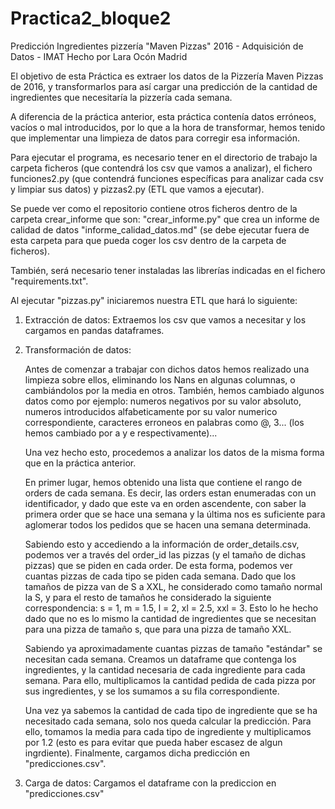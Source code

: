 # Practica2_bloque2

Predicción Ingredientes pizzería "Maven Pizzas" 2016 - Adquisición de Datos - IMAT
Hecho por Lara Ocón Madrid

El objetivo de esta Práctica es extraer los datos de la Pizzería Maven Pizzas de 2016, y transformarlos para así
cargar una predicción de la cantidad de ingredientes que necesitaría la pizzería cada semana.

A diferencia de la práctica anterior, esta práctica contenía datos erróneos, vacíos o mal introducidos, por lo que a la hora de transformar, hemos tenido que implementar una limpieza de datos para corregir esa información.

Para ejecutar el programa, es necesario tener en el directorio de trabajo la carpeta ficheros (que contendrá los csv que vamos a analizar), el fichero funciones2.py (que contendrá funciones específicas para analizar cada csv y limpiar sus datos) y pizzas2.py (ETL que vamos a ejecutar). 

Se puede ver como el repositorio contiene otros ficheros dentro de la carpeta crear_informe que son: "crear_informe.py" que crea un informe de calidad de datos "informe_calidad_datos.md" (se debe ejecutar fuera de esta carpeta para que pueda coger los csv dentro de la carpeta de ficheros).

También, será necesario tener instaladas las librerías indicadas en el fichero "requirements.txt".

Al ejecutar "pizzas.py" iniciaremos nuestra ETL que hará lo siguiente:

1) Extracción de datos: Extraemos los csv que vamos a necesitar y los cargamos en pandas dataframes.

2) Transformación de datos:

    Antes de comenzar a trabajar con dichos datos hemos realizado una limpieza sobre ellos, eliminando los Nans en algunas columnas, o cambiándolos por la media en otros. También, hemos cambiado algunos datos como por ejemplo: numeros negativos por su valor absoluto, numeros introducidos alfabeticamente por su valor numerico correspondiente, caracteres erroneos en palabras como @, 3... (los hemos cambiado por a y e respectivamente)...

    Una vez hecho esto, procedemos a analizar los datos de la misma forma que en la práctica anterior.

    En primer lugar, hemos obtenido una lista que contiene el rango de orders de cada semana. Es decir, las orders estan enumeradas con un identificador, y dado que este va en orden ascendente, con saber la primera order que se hace una semana y la última nos es suficiente para aglomerar todos los pedidos que se hacen una semana determinada.

    Sabiendo esto y accediendo a la información de order_details.csv, podemos ver a través del order_id las pizzas (y el tamaño de dichas pizzas) que se piden en cada order. De esta forma, podemos ver cuantas pizzas de cada tipo se piden cada semana. Dado que los tamaños de pizza van de S a XXL, he considerado como tamaño normal la S, y para el resto de tamaños he considerado la siguiente correspondencia: s = 1, m = 1.5, l = 2, xl = 2.5, xxl = 3. Esto lo he hecho dado que no es lo mismo la cantidad de ingredientes que se necesitan para una pizza de tamaño s, que para una pizza de tamaño XXL.

    Sabiendo ya aproximadamente cuantas pizzas de tamaño "estándar" se necesitan cada semana. Creamos un dataframe que contenga los ingredientes, y la cantidad necesaria de cada ingrediente para cada semana. Para ello, multiplicamos la cantidad pedida de cada pizza por sus ingredientes, y se los sumamos a su fila correspondiente.

    Una vez ya sabemos la cantidad de cada tipo de ingrediente que se ha necesitado cada semana, solo nos queda calcular la predicción. Para ello, tomamos la media para cada tipo de ingrediente y multiplicamos por 1.2 (esto es para evitar que pueda haber escasez de algun ingrdiente). Finalmente, cargamos dicha predicción en "predicciones.csv".

3) Carga de datos: Cargamos el dataframe con la prediccion en "predicciones.csv"